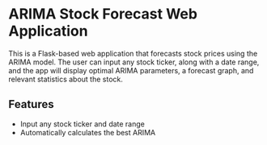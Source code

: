 # ARIMA Stock Forecast Web Application

This is a Flask-based web application that forecasts stock prices using the ARIMA model. The user can input any stock ticker, along with a date range, and the app will display optimal ARIMA parameters, a forecast graph, and relevant statistics about the stock.

## Features
- Input any stock ticker and date range
- Automatically calculates the best ARIMA
